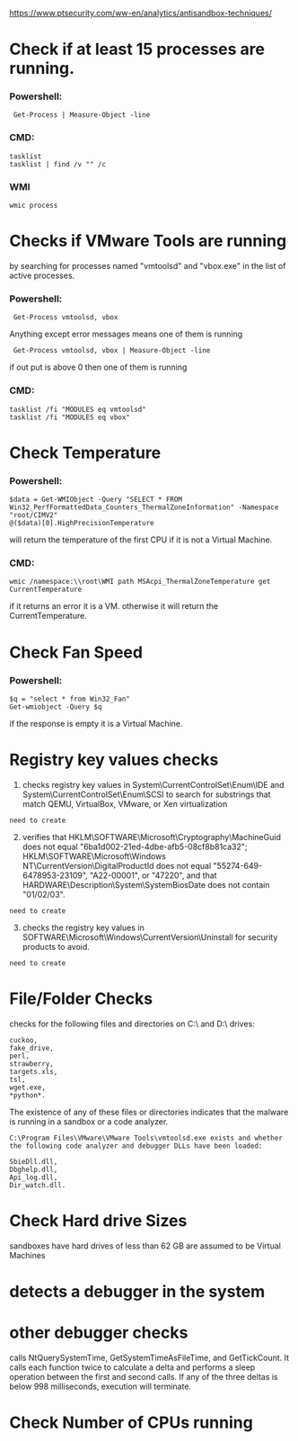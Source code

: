 https://www.ptsecurity.com/ww-en/analytics/antisandbox-techniques/

# Check if at least 15 processes are running.
### Powershell: 
```
 Get-Process | Measure-Object -line
```
### CMD:
```
tasklist
tasklist | find /v "" /c
```
### WMI
```
wmic process
```

# Checks if VMware Tools are running 
by searching for processes named "vmtoolsd" and "vbox.exe" in the list of active processes.
### Powershell: 
```
 Get-Process vmtoolsd, vbox
```
Anything except error messages means one of them is running 
```
 Get-Process vmtoolsd, vbox | Measure-Object -line
```
if out put is above 0 then one of them is running 

### CMD:
```
tasklist /fi "MODULES eq vmtoolsd"
tasklist /fi "MODULES eq vbox"
```

# Check Temperature
### Powershell:
```
$data = Get-WMIObject -Query "SELECT * FROM Win32_PerfFormattedData_Counters_ThermalZoneInformation" -Namespace "root/CIMV2"
@($data)[0].HighPrecisionTemperature
```
will return the temperature of the first CPU if it is not a Virtual Machine. 
### CMD:
```
wmic /namespace:\\root\WMI path MSAcpi_ThermalZoneTemperature get CurrentTemperature
```
if it returns an error it is a VM. otherwise it will return the CurrentTemperature.

# Check Fan Speed
### Powershell: 
```
$q = "select * from Win32_Fan"
Get-wmiobject -Query $q
```
if the response is empty it is a Virtual Machine.

# Registry key values checks
1. checks registry key values in System\CurrentControlSet\Enum\IDE and System\CurrentControlSet\Enum\SCSI to search for substrings that match QEMU, VirtualBox, VMware, or Xen virtualization
```
need to create
```

2. verifies that HKLM\SOFTWARE\Microsoft\Cryptography\MachineGuid does not equal "6ba1d002-21ed-4dbe-afb5-08cf8b81ca32"; HKLM\SOFTWARE\Microsoft\Windows NT\CurrentVersion\DigitalProductId does not equal "55274-649-6478953-23109", "A22-00001", or "47220", and that HARDWARE\Description\System\SystemBiosDate does not contain "01/02/03".
```
need to create
```

3. checks the registry key values in SOFTWARE\Microsoft\Windows\CurrentVersion\Uninstall for security products to avoid.
```
need to create
```

# File/Folder Checks
checks for the following files and directories on C:\ and D:\ drives:
```
cuckoo,
fake_drive,
perl,
strawberry,
targets.xls,
tsl,
wget.exe,
*python*.
```
The existence of any of these files or directories indicates that the malware is running in a sandbox or a code analyzer.


```
C:\Program Files\VMware\VMware Tools\vmtoolsd.exe exists and whether the following code analyzer and debugger DLLs have been loaded:

SbieDll.dll,
Dbghelp.dll,
Api_log.dll,
Dir_watch.dll.
```

# Check Hard drive Sizes
sandboxes have hard drives of less than 62 GB are assumed to be Virtual Machines

#  detects a debugger in the system 

# other debugger checks
calls NtQuerySystemTime, GetSystemTimeAsFileTime, and GetTickCount. It calls each function twice to calculate a delta and performs a sleep operation between the first and second calls. If any of the three deltas is below 998 milliseconds, execution will terminate.


# Check Number of CPUs running

